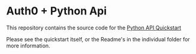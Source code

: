 # Auth0 + Python Api

This repository contains the source code for the [Python API Quickstart](https://auth0.com/docs/quickstart/backend/python)

Please see the quickstart itself, or the Readme's in the individual folder for more information.
